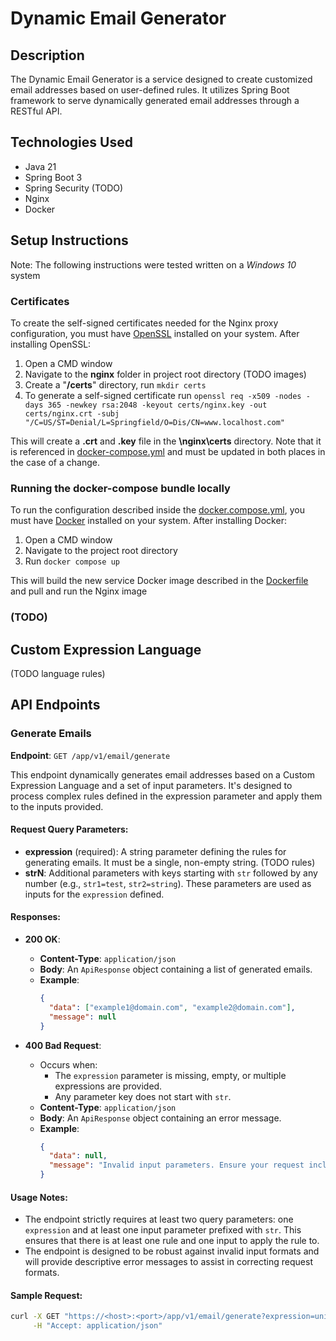 # Dynamic Email Generator

## Description
The Dynamic Email Generator is a service designed to create customized email addresses based on user-defined rules. It utilizes Spring Boot framework to serve dynamically generated email addresses through a RESTful API.

## Technologies Used
- Java 21
- Spring Boot 3
- Spring Security (TODO)
- Nginx
- Docker

## Setup Instructions
Note: The following instructions were tested written on a _Windows 10_ system

### Certificates
To create the self-signed certificates needed for the Nginx proxy configuration, you must have [OpenSSL](https://github.com/openssl/openssl) installed on your system.
After installing OpenSSL:
1. Open a CMD window
2. Navigate to the **nginx** folder in project root directory (TODO images)
3. Create a "**/certs**" directory, run ```mkdir certs```
4. To generate a self-signed certificate run ```openssl req -x509 -nodes -days 365 -newkey rsa:2048 -keyout certs/nginx.key -out certs/nginx.crt -subj "/C=US/ST=Denial/L=Springfield/O=Dis/CN=www.localhost.com"```

This will create a **.crt** and **.key** file in the **\nginx\certs** directory. Note that it is referenced in [docker-compose.yml]() and must be updated in both places in the case of a change.

### Running the docker-compose bundle locally
To run the configuration described inside the [docker.compose.yml](), you must have [Docker](https://docs.docker.com/engine/install/) installed on your system.
After installing Docker:
1. Open a CMD window
2. Navigate to the project root directory
3. Run ```docker compose up```

This will build the new service Docker image described in the [Dockerfile]() and pull and run the Nginx image

### (TODO)
## Custom Expression Language
(TODO language rules)

## API Endpoints

### Generate Emails

**Endpoint**: `GET /app/v1/email/generate`

This endpoint dynamically generates email addresses based on a Custom Expression Language and a set of input parameters.
It's designed to process complex rules defined in the expression parameter and apply them to the inputs provided.

#### Request Query Parameters:

- **expression** (required): A string parameter defining the rules for generating emails. It must be a single, non-empty string. (TODO rules)
- **strN**: Additional parameters with keys starting with `str` followed by any number (e.g., `str1=test`, `str2=string`). These parameters are used as inputs for the `expression` defined.

#### Responses:
- **200 OK**:
    - **Content-Type**: `application/json`
    - **Body**: An `ApiResponse` object containing a list of generated emails.
    - **Example**:
      ```json
      {
        "data": ["example1@domain.com", "example2@domain.com"],
        "message": null
      }
      ```

- **400 Bad Request**:
    - Occurs when:
        - The `expression` parameter is missing, empty, or multiple expressions are provided.
        - Any parameter key does not start with `str`.
    - **Content-Type**: `application/json`
    - **Body**: An `ApiResponse` object containing an error message.
    - **Example**:
      ```json
      {
        "data": null,
        "message": "Invalid input parameters. Ensure your request includes a valid 'expression' and all parameter keys start with 'str'."
      }
      ```
#### Usage Notes:

- The endpoint strictly requires at least two query parameters: one `expression` and at least one input parameter prefixed with `str`. This ensures that there is at least one rule and one input to apply the rule to.
- The endpoint is designed to be robust against invalid input formats and will provide descriptive error messages to assist in correcting request formats.

#### Sample Request:

```bash
curl -X GET "https://<host>:<port>/app/v1/email/generate?expression=unique_expression&str1=value1&str2=value2" \
     -H "Accept: application/json"